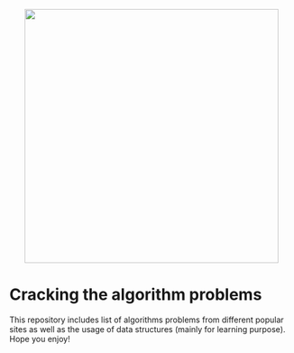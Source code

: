 <p align="center"><img src="https://media.giphy.com/media/zi7KUxtnDrAAhhMIwy/giphy.gif" width="450" /></p>

# Cracking the algorithm problems

This repository includes list of algorithms problems from different popular
sites as well as the usage of data structures (mainly for learning purpose).
Hope you enjoy!
